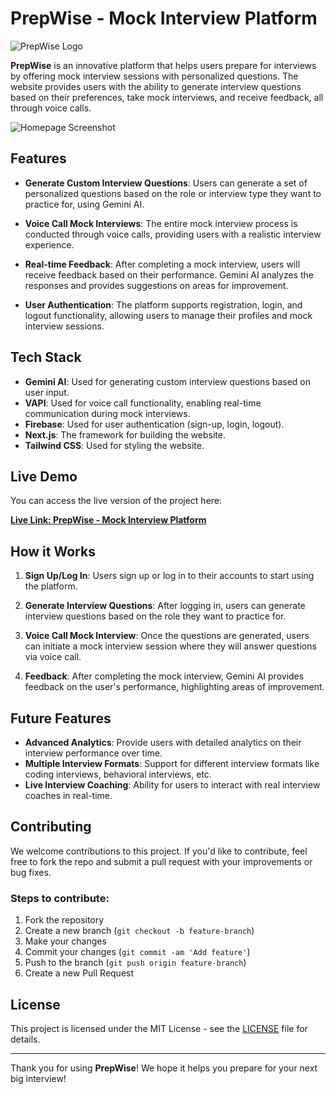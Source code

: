 # PrepWise - Mock Interview Platform

![PrepWise Logo](https://prepwise-sigma.vercel.app/logo.svg)

**PrepWise** is an innovative platform that helps users prepare for interviews by offering mock interview sessions with personalized questions. The website provides users with the ability to generate interview questions based on their preferences, take mock interviews, and receive feedback, all through voice calls.

![Homepage Screenshot](https://prepwise-sigma.vercel.app/prepwiseHome.png)

## Features

- **Generate Custom Interview Questions**: Users can generate a set of personalized questions based on the role or interview type they want to practice for, using Gemini AI.
- **Voice Call Mock Interviews**: The entire mock interview process is conducted through voice calls, providing users with a realistic interview experience.

- **Real-time Feedback**: After completing a mock interview, users will receive feedback based on their performance. Gemini AI analyzes the responses and provides suggestions on areas for improvement.

- **User Authentication**: The platform supports registration, login, and logout functionality, allowing users to manage their profiles and mock interview sessions.

## Tech Stack

- **Gemini AI**: Used for generating custom interview questions based on user input.
- **VAPI**: Used for voice call functionality, enabling real-time communication during mock interviews.
- **Firebase**: Used for user authentication (sign-up, login, logout).
- **Next.js**: The framework for building the website.
- **Tailwind CSS**: Used for styling the website.

## Live Demo

You can access the live version of the project here:

[**Live Link: PrepWise - Mock Interview Platform**](https://prepwise-sigma.vercel.app)

## How it Works

1. **Sign Up/Log In**: Users sign up or log in to their accounts to start using the platform.
2. **Generate Interview Questions**: After logging in, users can generate interview questions based on the role they want to practice for.

3. **Voice Call Mock Interview**: Once the questions are generated, users can initiate a mock interview session where they will answer questions via voice call.

4. **Feedback**: After completing the mock interview, Gemini AI provides feedback on the user's performance, highlighting areas of improvement.

## Future Features

- **Advanced Analytics**: Provide users with detailed analytics on their interview performance over time.
- **Multiple Interview Formats**: Support for different interview formats like coding interviews, behavioral interviews, etc.
- **Live Interview Coaching**: Ability for users to interact with real interview coaches in real-time.

## Contributing

We welcome contributions to this project. If you'd like to contribute, feel free to fork the repo and submit a pull request with your improvements or bug fixes.

### Steps to contribute:

1. Fork the repository
2. Create a new branch (`git checkout -b feature-branch`)
3. Make your changes
4. Commit your changes (`git commit -am 'Add feature'`)
5. Push to the branch (`git push origin feature-branch`)
6. Create a new Pull Request

## License

This project is licensed under the MIT License - see the [LICENSE](LICENSE) file for details.

---

Thank you for using **PrepWise**! We hope it helps you prepare for your next big interview!
